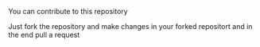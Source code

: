 You can contribute to this repository

Just fork the repository and make changes in your forked repositort and in the end pull a request

